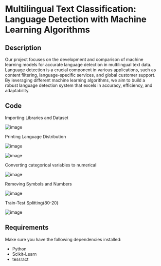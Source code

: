 # Multilingual Text Classification: Language Detection with Machine Learning Algorithms


## Description

Our project focuses on the development and comparison of machine learning models for accurate language detection in multilingual text data. Language detection is a crucial component in various applications, such as content filtering, language-specific services, and global customer support. By leveraging different machine learning algorithms, we aim to build a robust language detection system that excels in accuracy, efficiency, and adaptability.

## Code 

Importing Libraries and Dataset 

![image](https://github.com/Chandankawatra123/LANGUAGE-DETECTION/assets/100226305/1d4c0dea-4b5e-4efe-aa6b-c55ce7d98c7e)

Printing Language Distribution

![image](https://github.com/Chandankawatra123/LANGUAGE-DETECTION/assets/100226305/816520b8-862a-4ed3-87e5-3fa61a88cfb0)

![image](https://github.com/Chandankawatra123/LANGUAGE-DETECTION/assets/100226305/1b408240-a39d-4c72-af83-d80ae23d992c)

Converting categorical variables to numerical

![image](https://github.com/Chandankawatra123/LANGUAGE-DETECTION/assets/100226305/d0a52fa2-4c16-4824-aa0c-1eb743b67517)

Removing Symbols and Numbers

![image](https://github.com/Chandankawatra123/LANGUAGE-DETECTION/assets/100226305/5c28ceec-f435-4345-9de4-95acd3727998)

Train-Test Splitting(80-20)

![image](https://github.com/Chandankawatra123/LANGUAGE-DETECTION/assets/100226305/07e75c0c-98bb-4649-80bf-ff5494280268)


## Requirements

Make sure you have the following dependencies installed:

- Python 
- Scikit-Learn 
- tessract
